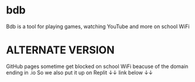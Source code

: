 # bdb
Bdb is a tool for playing games, watching YouTube and more on school WiFi

# ALTERNATE VERSION
GitHub pages sometime get blocked on school WiFi beacuse of the domain ending in .io
So we also put it up on Replit ↓↓ link below ↓↓
